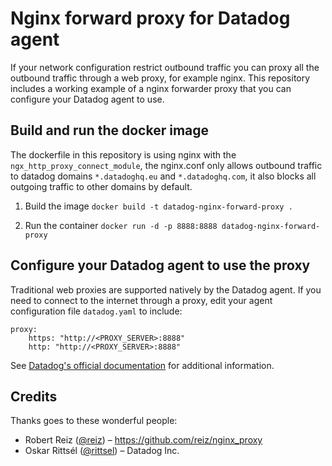 # Nginx forward proxy for Datadog agent
If your network configuration restrict outbound traffic you can proxy all the outbound traffic through a web proxy, for example nginx. This repository includes a working example of a nginx forwarder proxy that you can configure your Datadog agent to use.

## Build and run the docker image
The dockerfile in this repository is using nginx with the `ngx_http_proxy_connect_module`, the nginx.conf only allows outbound traffic to datadog domains `*.datadoghq.eu` and `*.datadoghq.com`, it also blocks all outgoing traffic to other domains by default.

1. Build the image
`docker build -t datadog-nginx-forward-proxy .` 

2. Run the container
`docker run -d -p 8888:8888 datadog-nginx-forward-proxy` 

## Configure your Datadog agent to use the proxy
Traditional web proxies are supported natively by the Datadog agent. If you need to connect to the internet through a proxy, edit your agent configuration file `datadog.yaml` to include:
```
proxy:
    https: "http://<PROXY_SERVER>:8888"
    http: "http://<PROXY_SERVER>:8888"
```
See [Datadog's official documentation](https://docs.datadoghq.com/agent/proxy/?tab=agentv6v7#using-a-web-proxy-as-proxy) for additional information. 

## Credits
Thanks goes to these wonderful people:

* Robert Reiz ([@reiz](https://github.com/reiz)) – https://github.com/reiz/nginx_proxy
* Oskar Rittsél ([@rittsel](https://github.com/Rittsel)) – Datadog Inc.

